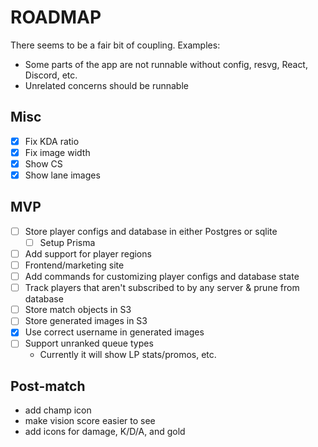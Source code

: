 # ROADMAP

There seems to be a fair bit of coupling. Examples:

- Some parts of the app are not runnable without config, resvg, React, Discord,
  etc.
- Unrelated concerns should be runnable

## Misc

- [x] Fix KDA ratio
- [x] Fix image width
- [x] Show CS
- [x] Show lane images

## MVP

- [ ] Store player configs and database in either Postgres or sqlite
  - [ ] Setup Prisma
- [ ] Add support for player regions
- [ ] Frontend/marketing site
- [ ] Add commands for customizing player configs and database state
- [ ] Track players that aren't subscribed to by any server & prune from
      database
- [ ] Store match objects in S3
- [ ] Store generated images in S3
- [x] Use correct username in generated images
- [ ] Support unranked queue types
  - Currently it will show LP stats/promos, etc.

## Post-match

- add champ icon
- make vision score easier to see
- add icons for damage, K/D/A, and gold
